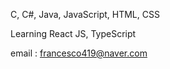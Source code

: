 C, C#, Java, JavaScript, HTML, CSS

Learning React JS, TypeScript

email : francesco419@naver.com

<!---
francesco419/francesco419 is a ✨ special ✨ repository because its `README.md` (this file) appears on your GitHub profile.
You can click the Preview link to take a look at your changes.
--->
